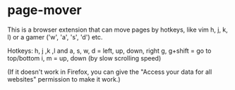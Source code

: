 # page-mover
This is a browser extension that can move pages by hotkeys, like vim h, j, k, l) or a gamer ('w', 'a', 's', 'd') etc.

Hotkeys:
h, j ,k ,l and a, s, w, d = left, up, down, right
g, g+shift = go to top/bottom
i, m = up, down (by slow scrolling speed)

(If it doesn't work in Firefox, you can give the "Access your data for all websites" permission to make it work.)